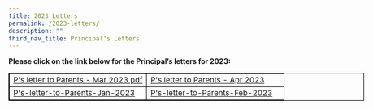 ```yaml
---
title: 2023 Letters
permalink: /2023-letters/
description: ""
third_nav_title: Principal's Letters
---
```

**Please click on the link below for the Principal’s letters for 2023:**



<table style="width: 700px; font-size: 15px; border: 1px solid black; table-layout: fixed;">
<tbody><tr>
<td style="width: 50%; border: 1px solid black;"><a href="https://drive.google.com/file/d/1FWOtPovbfwDGhO-t_ttBg4WuwD__x_B7/view?usp=sharing">P's letter to Parents - Mar 2023.pdf</a>
</td><td style="width: 50%; border: 1px solid black; vertical-align: middle;"><a href="https://drive.google.com/file/d/1aT1D4Fd31vTKLhgXz-j_ZtA4a0OQpwEG/view?usp=sharing">P's letter to Parents - Apr 2023</a></td>
</tr>
<tr>
<td style="width: 50%; border: 1px solid black;"><a href="https://drive.google.com/file/d/1uJRYWNaLLu70j25cUbxkTXRFs_FUBGZA/view?usp=sharing">P's-letter-to-Parents-Jan-2023</a></td>
<td style="width: 50%; border: 1px solid black; vertical-align: middle;"><a href="https://drive.google.com/file/d/1Ml2UmZVASmAqA83jPT2ylXSoiggue9OK/view?usp=sharing">P's-letter-to-Parents-Feb-2023</a></td>
</tr>
</tbody></table>